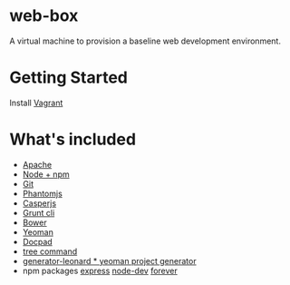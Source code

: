 web-box
=======

A virtual machine to provision a baseline web development environment.

# Getting Started 

Install [Vagrant](http://downloads.vagrantup.com/)

# What's included

* [Apache](http://apache.org/)
* [Node + npm](http://nodejs.org/)
* [Git](http://git-scm.com/)
* [Phantomjs](http://phantomjs.org/)
* [Casperjs](http://casperjs.org/)
* [Grunt cli](http://gruntjs.com/getting-started)
* [Bower](http://bower.io/)
* [Yeoman](http://yeoman.io/)
* [Docpad](http://docpad.org/)
* [tree command](http://en.wikipedia.org/wiki/Tree_(Unix))
* [generator-leonard * yeoman project generator](https://github.com/jleonard/generator-leonard)
* npm packages [express](http://expressjs.com/) [node-dev](https://github.com/fgnass/node-dev) [forever](https://npmjs.org/package/forever)



